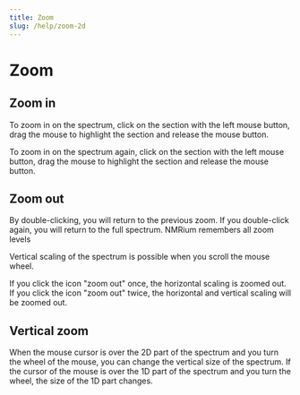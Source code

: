 ```yaml
---
title: Zoom
slug: /help/zoom-2d
---
```


# Zoom

## Zoom in

To zoom in on the spectrum, click on the section with the left mouse button, drag the mouse to highlight the section and release the mouse button.

To zoom in on the spectrum again, click on the section with the left mouse button, drag the mouse to highlight the section and release the mouse button.

## Zoom out

By double-clicking, you will return to the previous zoom. If you double-click again, you will return to the full spectrum. NMRium remembers all zoom levels

Vertical scaling of the spectrum is possible when you scroll the mouse wheel.

If you click the icon "zoom out" once, the horizontal scaling is zoomed out. If you click the icon "zoom out" twice, the horizontal and vertical scaling will be zoomed out.

## Vertical zoom

When the mouse cursor is over the 2D part of the spectrum and you turn the wheel of the mouse, you can change the vertical size of the spectrum. If the cursor of the mouse is over the 1D part of the spectrum and you turn the wheel, the size of the 1D part changes.
